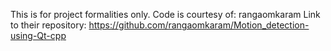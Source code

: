 This is for project formalities only. Code is courtesy of: rangaomkaram
Link to their repository: https://github.com/rangaomkaram/Motion_detection-using-Qt-cpp